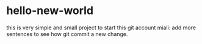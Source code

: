 # hello-new-world
this is very simple and small project to start this git account
miali: add more sentences to see how git commit a new change. 
